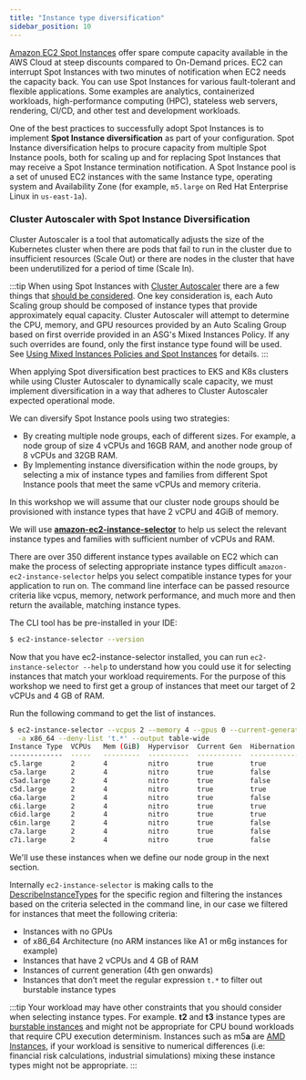 ```yaml
---
title: "Instance type diversification"
sidebar_position: 10
---
```


[Amazon EC2 Spot Instances](https://aws.amazon.com/ec2/spot/) offer spare compute capacity available in the AWS Cloud at steep discounts compared to On-Demand prices. EC2 can interrupt Spot Instances with two minutes of notification when EC2 needs the capacity back. You can use Spot Instances for various fault-tolerant and flexible applications. Some examples are analytics, containerized workloads, high-performance computing (HPC), stateless web servers, rendering, CI/CD, and other test and development workloads.

One of the best practices to successfully adopt Spot Instances is to implement **Spot Instance diversification** as part of your configuration. Spot Instance diversification helps to procure capacity from multiple Spot Instance pools, both for scaling up and for replacing Spot Instances that may receive a Spot Instance termination notification. A Spot Instance pool is a set of unused EC2 instances with the same Instance type, operating system and Availability Zone (for example, `m5.large` on Red Hat Enterprise Linux in `us-east-1a`).

### Cluster Autoscaler with Spot Instance Diversification

Cluster Autoscaler is a tool that automatically adjusts the size of the Kubernetes cluster when there are pods that fail to run in the cluster due to insufficient resources (Scale Out) or there are nodes in the cluster that have been underutilized for a period of time (Scale In).

:::tip
When using Spot Instances with [Cluster Autoscaler](https://github.com/kubernetes/autoscaler/tree/master/cluster-autoscaler) there are a few things that [should be considered](https://github.com/kubernetes/autoscaler/blob/master/cluster-autoscaler/cloudprovider/aws/README.md). One key consideration is, each Auto Scaling group should be composed of instance types that provide approximately equal capacity. Cluster Autoscaler will attempt to determine the CPU, memory, and GPU resources provided by an Auto Scaling Group based on first override provided in an ASG's Mixed Instances Policy. If any such overrides are found, only the first instance type found will be used. See [Using Mixed Instances Policies and Spot Instances](https://github.com/kubernetes/autoscaler/blob/master/cluster-autoscaler/cloudprovider/aws/README.md#Using-Mixed-Instances-Policies-and-Spot-Instances) for details.
:::

When applying Spot diversification best practices to EKS and K8s clusters while using Cluster Autoscaler to dynamically scale capacity, we must implement diversification in a way that adheres to Cluster Autoscaler expected operational mode.

We can diversify Spot Instance pools using two strategies:

- By creating multiple node groups, each of different sizes. For example, a node group of size 4 vCPUs and 16GB RAM, and another node group of 8 vCPUs and 32GB RAM.
- By Implementing instance diversification within the node groups, by selecting a mix of instance types and families from different Spot Instance pools that meet the same vCPUs and memory criteria.

In this workshop we will assume that our cluster node groups should be provisioned with instance types that have 2 vCPU and 4GiB of memory.

We will use **[amazon-ec2-instance-selector](https://github.com/aws/amazon-ec2-instance-selector)** to help us select the relevant instance
types and families with sufficient number of vCPUs and RAM.

There are over 350 different instance types available on EC2 which can make the process of selecting appropriate instance types difficult `amazon-ec2-instance-selector` helps you select compatible instance types for your application to run on. The command line interface can be passed resource criteria like vcpus, memory, network performance, and much more and then return the available, matching instance types.

The CLI tool has be pre-installed in your IDE:

```bash
$ ec2-instance-selector --version
```

Now that you have ec2-instance-selector installed, you can run `ec2-instance-selector --help` to understand how you could use it for selecting instances that match your workload requirements. For the purpose of this workshop we need to first get a group of instances that meet our target of 2 vCPUs and 4 GB of RAM.

Run the following command to get the list of instances.

```bash
$ ec2-instance-selector --vcpus 2 --memory 4 --gpus 0 --current-generation \
  -a x86_64 --deny-list 't.*' --output table-wide
Instance Type  VCPUs   Mem (GiB)  Hypervisor  Current Gen  Hibernation Support  CPU Arch  Network Performance
-------------  -----   ---------  ----------  -----------  -------------------  --------  -------------------
c5.large       2       4          nitro       true         true                 x86_64    Up to 10 Gigabit
c5a.large      2       4          nitro       true         false                x86_64    Up to 10 Gigabit
c5ad.large     2       4          nitro       true         false                x86_64    Up to 10 Gigabit
c5d.large      2       4          nitro       true         true                 x86_64    Up to 10 Gigabit
c6a.large      2       4          nitro       true         false                x86_64    Up to 12.5 Gigabit
c6i.large      2       4          nitro       true         true                 x86_64    Up to 12.5 Gigabit
c6id.large     2       4          nitro       true         true                 x86_64    Up to 12.5 Gigabit
c6in.large     2       4          nitro       true         false                x86_64    Up to 25 Gigabit
c7a.large      2       4          nitro       true         false                x86_64    Up to 12.5 Gigabit
c7i.large      2       4          nitro       true         false                x86_64    Up to 12.5 Gigabit
```

We'll use these instances when we define our node group in the next section.

Internally `ec2-instance-selector` is making calls to the [DescribeInstanceTypes](https://docs.aws.amazon.com/AWSEC2/latest/APIReference/API_DescribeInstanceTypes.html) for the specific region and filtering the instances based on the criteria selected in the command line, in our case we filtered for instances that meet the following criteria:

- Instances with no GPUs
- of x86_64 Architecture (no ARM instances like A1 or m6g instances for example)
- Instances that have 2 vCPUs and 4 GB of RAM
- Instances of current generation (4th gen onwards)
- Instances that don’t meet the regular expression `t.*` to filter out burstable instance types

:::tip
Your workload may have other constraints that you should consider when selecting instance types. For example. **t2** and **t3** instance types are [burstable instances](https://docs.aws.amazon.com/AWSEC2/latest/UserGuide/burstable-performance-instances.html) and might not be appropriate for CPU bound workloads that require CPU execution determinism. Instances such as m5**a** are [AMD Instances](https://aws.amazon.com/ec2/amd/), if your workload is sensitive to numerical differences (i.e: financial risk calculations, industrial simulations) mixing these instance types might not be appropriate.
:::
